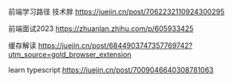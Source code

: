 前端学习路径 技术胖
https://juejin.cn/post/7062232110924300295

前端面试2023
https://zhuanlan.zhihu.com/p/605933425

缓存解读
https://juejin.cn/post/6844903747357769742?utm_source=gold_browser_extension

learn typescript
https://juejin.cn/post/7009046640308781063
